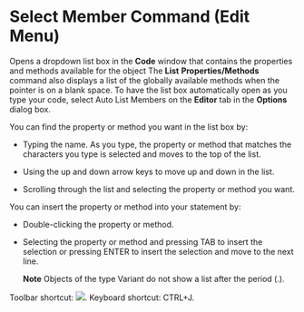 
# Select Member Command (Edit Menu)

Opens a dropdown list box in the  **Code** window that contains the properties and methods available for the object The **List** **Properties/Methods** command also displays a list of the globally available methods when the pointer is on a blank space. To have the list box automatically open as you type your code, select Auto List Members on the **Editor** tab in the **Options** dialog box.

You can find the property or method you want in the list box by:




- Typing the name. As you type, the property or method that matches the characters you type is selected and moves to the top of the list.
    
- Using the up and down arrow keys to move up and down in the list.
    
- Scrolling through the list and selecting the property or method you want.
    

You can insert the property or method into your statement by:


- Double-clicking the property or method.
    
- Selecting the property or method and pressing TAB to insert the selection or pressing ENTER to insert the selection and move to the next line.
    
     **Note**  Objects of the type Variant do not show a list after the period (.).

Toolbar shortcut: 
![](../images/tbr_selm_ZA01201741.gif). Keyboard shortcut: CTRL+J.
